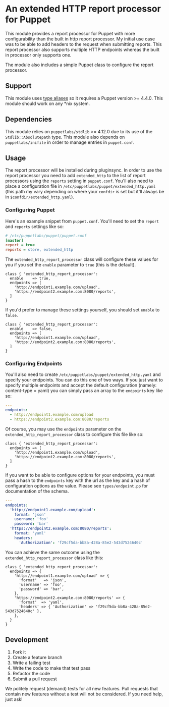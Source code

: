 # An extended HTTP report processor for Puppet

This module provides a report processor for Puppet with more configurability than the built in http report processor. My initial use case was to be able to add headers to the request when submitting reports. This report processor also supports multiple HTTP endpoints whereas the built in processor only supports one.

The module also includes a simple Puppet class to configure the report processor.

## Support

This module uses [type aliases](https://puppet.com/docs/puppet/5.4/lang_type_aliases.html) so it requires a Puppet version >= 4.4.0. This module should work on any *nix system.

## Dependencies

This module relies on `puppetlabs/stdlib` >= 4.12.0 due to its use of the `Stdlib::Absolutepath` type. This module also depends on `puppetlabs/inifile` in order to manage entries in `puppet.conf`.

## Usage

The report processor will be installed during pluginsync. In order to use the report processor you need to add `extended_http` to the list of report processors using the `reports` setting in `puppet.conf`. You'll also need to place a configuration file in `/etc/puppetlabs/puppet/extended_http.yaml` (this path my vary depending on where your `confdir` is set but it'll always be in `$confdir/extended_http.yaml`).

### Configuring Puppet

Here's an example snippet from `puppet.conf`. You'll need to set the `report` and `reports` settings like so:

```ini
# /etc/puppetlabs/puppet/puppet.conf
[master]
report = true
reports = store, extended_http
```

The `extended_http_report_processor` class will configure these values for you if you set the `enable` parameter to `true` (this is the default).

```puppet
class { 'extended_http_report_processor':
  enable    => true,
  endpoints => [
    'http://endpoint1.example.com/upload',
    'https://endpoint2.example.com:8080/reports',
  ]
}
```

If you'd prefer to manage these settings yourself, you should set `enable` to `false`.

```puppet
class { 'extended_http_report_processor':
  enable    => false,
  endpoints => [
    'http://endpoint1.example.com/upload',
    'https://endpoint2.example.com:8080/reports',
  ]
}
```

### Configuring Endpoints

You'll also need to create `/etc/puppetlabs/puppet/extended_http.yaml` and specify your endpoints. You can do this one of two ways. If you just want to specify multiple endpoints and accept the default configuration (namely: content-type = yaml) you can simply pass an array to the `endpoints` key like so:

```yaml
---
endpoints:
  - http://endpoint1.example.com/upload
  - https://endpoint2.example.com:8080/reports
```

Of course, you may use the `endpoints` parameter on the `extended_http_report_processor` class to configure this file like so:

```puppet
class { 'extended_http_report_processor':
  endpoints => [
    'http://endpoint1.example.com/upload',
    'https://endpoint2.example.com:8080/reports',
  ]
}
```

If you want to be able to configure options for your endpoints, you must pass a hash to the `endpoints` key with the url as the key and a hash of configuration options as the value. Please see `types/endpoint.pp` for documentation of the schema.

```yaml
---
endpoints:
  'http://endpoint1.example.com/upload':
    format: 'json'
    username: 'foo'
    password: 'bar'
  'https://endpoint2.example.com:8080/reports':
    format: 'yaml'
    headers:
      'Authorization': 'f29cf5da-bb8a-428a-85e2-543d7524640c'
```

You can achieve the same outcome using the `extended_http_report_processor` class like this:

```puppet
class { 'extended_http_report_processor':
  endpoints => {
    'http://endpoint1.example.com/upload' => {
      'format'   => 'json',
      'username' => 'foo',
      'password' => 'bar',
    },
    'https://endpoint2.example.com:8080/reports' => {
      'format'  => 'yaml',
      'headers' => { 'Authorization' => 'f29cf5da-bb8a-428a-85e2-543d7524640c' },
    },
  }
}
```

## Development

1. Fork it
2. Create a feature branch
3. Write a failing test
4. Write the code to make that test pass
5. Refactor the code
6. Submit a pull request

We politely request (demand) tests for all new features. Pull requests that contain new features without a test will not be considered. If you need help, just ask!
